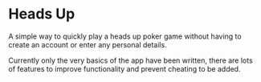 # Heads Up
A simple way to quickly play a heads up poker game without having to create an account or enter any personal details.

Currently only the very basics of the app have been written, there are lots of features to improve functionality and prevent cheating to be added.
